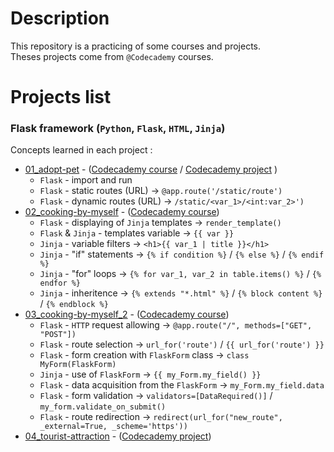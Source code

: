 # Description
This repository is a practicing of some courses and projects.  
Theses projects come from `@Codecademy` courses.

# Projects list
### Flask framework (`Python`, `Flask`, `HTML`, `Jinja`)
Concepts learned in each project :
* [01_adopt-pet](./Flask-framework/01_adopt-pet) - ([Codecademy course](https://www.codecademy.com/paths/build-python-web-apps-flask/tracks/introduction-to-flask/modules/introduction-to-flask/lessons/flask-build-your-first-app/exercises/review) / [Codecademy project](https://www.codecademy.com/paths/build-python-web-apps-flask/tracks/introduction-to-flask/modules/introduction-to-flask/projects/adopt-a-pet) ) 
    * `Flask` - import and run
    * `Flask` - static routes (URL) -> `@app.route('/static/route')`
    * `Flask` - dynamic routes (URL)  -> `/static/<var_1>/<int:var_2>')`
* [02_cooking-by-myself](./Flask-framework/02_cooking-by-myself) - ([Codecademy course](https://www.codecademy.com/paths/build-python-web-apps-flask/tracks/introduction-to-flask/modules/flask-templates-and-forms/lessons/flask-templates/exercises/review))
    * `Flask` - displaying of `Jinja` templates -> `render_template()`
    * `Flask` & `Jinja` - templates variable -> `{{ var }}`
    * `Jinja` - variable filters -> `<h1>{{ var_1 | title }}</h1>`
    * `Jinja` - "if" statements -> `{% if condition %}` / `{% else %}` / `{% endif %}`
    * `Jinja` - "for" loops -> `{% for var_1, var_2 in table.items() %}` / `{% endfor %}`
    * `Jinja` - inheritence -> `{% extends "*.html" %}` / `{% block content %}` / `{% endblock %}`
* [03_cooking-by-myself_2](./Flask-framework/03_cooking-by-myself_2) - ([Codecademy course](https://www.codecademy.com/paths/build-python-web-apps-flask/tracks/introduction-to-flask/modules/flask-templates-and-forms/lessons/flask-forms/exercises/review))
    * `Flask` - `HTTP` request allowing -> `@app.route("/", methods=["GET", "POST"])`
    * `Flask` - route selection -> `url_for('route')` / `{{ url_for('route') }}`
    * `Flask` - form creation with `FlaskForm` class -> `class MyForm(FlaskForm)`
    * `Jinja` - use of `FlaskForm` -> `{{ my_Form.my_field() }}`
    * `Flask` - data acquisition from the `FlaskForm` -> `my_Form.my_field.data`
    * `Flask` - form validation -> `validators=[DataRequired()]` / `my_form.validate_on_submit()`
    * `Flask` - route redirection -> `redirect(url_for("new_route", _external=True, _scheme='https'))`
* [04_tourist-attraction](./Flask-framework/04_tourist-attraction/) - ([Codecademy project](https://www.codecademy.com/paths/build-python-web-apps-flask/tracks/introduction-to-flask/modules/flask-templates-and-forms/projects/tourist-attractions-app))